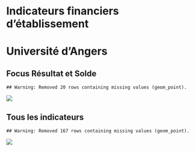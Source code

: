Indicateurs financiers d’établissement
================

# Université d’Angers

## Focus Résultat et Solde

    ## Warning: Removed 20 rows containing missing values (geom_point).

![](université_d_angers_files/figure-gfm/etab.focus-1.png)<!-- -->

## Tous les indicateurs

    ## Warning: Removed 167 rows containing missing values (geom_point).

![](université_d_angers_files/figure-gfm/etab-1.png)<!-- -->
